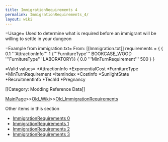 ```yaml
---
title: ImmigrationRequirements 4
permalink: ImmigrationRequirements_4/
layout: wiki
---
```

=Usage=
Used to determine what is required before an immigrant will be willing to settle in your dungeon

=Example from immigration.txt=
From: [[Immigration.txt]]
 requirements = {
   { 0.1 '''AttractionInfo''' 1 {'''FurnitureType''' BOOKCASE_WOOD '''FurnitureType''' LABORATORY}}
   { 0.0 '''MinTurnRequirement''' 500 }
 }

=Valid values=
*AttractionInfo
*ExponentialCost 
*FurnitureType
*MinTurnRequirement
*ItemIndex
*CostInfo
*SunlightState
*RecruitmentInfo
*TechId
*Pregnancy

[[Category: Modding Reference Data]]

[MainPage](/keeperrl_wiki/ "wikilink")>>[Old_Wiki](/keeperrl_wiki/Old_Wiki "wikilink")>>[Old_ImmigrationRequirements](/keeperrl_wiki/Old_ImmigrationRequirements "wikilink")

Other items in this section
-    [ImmigrationRequirements 0](/keeperrl_wiki/ImmigrationRequirements_0 "wikilink")
-    [ImmigrationRequirements 1](/keeperrl_wiki/ImmigrationRequirements_1 "wikilink")
-    [ImmigrationRequirements 2](/keeperrl_wiki/ImmigrationRequirements_2 "wikilink")
-    [ImmigrationRequirements 3](/keeperrl_wiki/ImmigrationRequirements_3 "wikilink")
